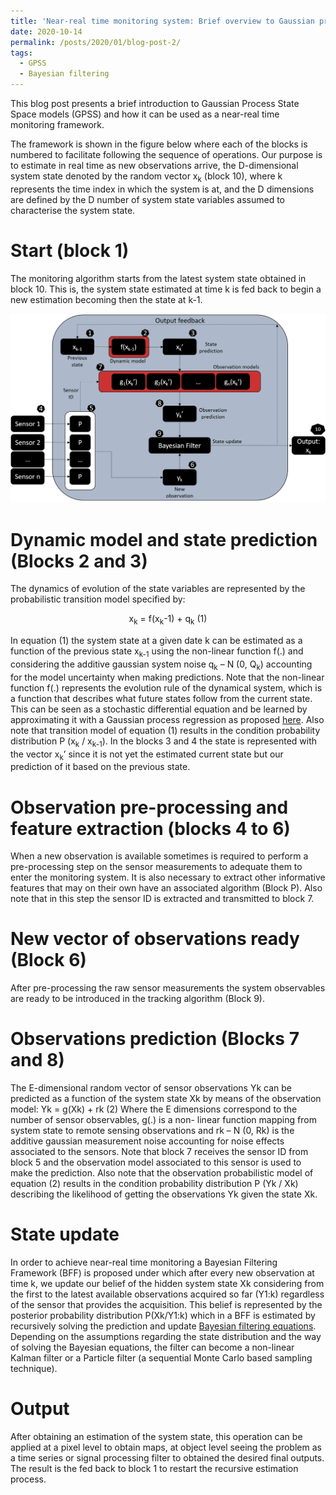```yaml
---
title: 'Near-real time monitoring system: Brief overview to Gaussian process state space models GPSS'
date: 2020-10-14
permalink: /posts/2020/01/blog-post-2/
tags:
  - GPSS
  - Bayesian filtering 
---
```


This blog post presents a brief introduction to Gaussian Process State Space models (GPSS) and how it can be used as a near-real time monitoring framework.

The framework is shown in the figure below where each of the blocks is numbered to facilitate following the sequence of operations. Our purpose is to estimate in real time as new observations arrive, the D-dimensional system state denoted by the random vector  x<sub>k</sub> (block 10), where k represents the time index in which the system is at, and the D dimensions are defined by the D number of system state variables assumed to characterise the system state.

Start (block 1)
======

The monitoring algorithm starts from the latest system state obtained in block 10. This is, the system state estimated at time k is fed back to begin a new estimation becoming then the state at k-1.

![img](/images/GPSS/GPSS_1.png)

Dynamic model and state prediction (Blocks 2 and 3)
======
The dynamics of evolution of the state variables are represented by the probabilistic transition model specified by:

<div align="center">x<sub>k</sub> = f(x<sub>k</sub>-1) + q<sub>k</sub> 	  (1)</div>

In equation (1) the system state at a given date k can be estimated as a function of the previous state x<sub>k-1</sub> using the non-linear function f(.) and considering the additive gaussian system noise q<sub>k</sub> – N (0, Q<sub>k</sub>) accounting for the model uncertainty when making predictions.  Note that the non-linear function f(.) represents the evolution rule of the dynamical system, which is a function that describes what future states follow from the current state. This can be seen as a stochastic differential equation and be learned by approximating it with a Gaussian process regression as proposed [here](https://papers.nips.cc/paper/4967-approximate-gaussian-process-inference-for-the-drift-function-in-stochastic-differential-equations). Also note that transition model of equation (1) results in the condition probability distribution P (x<sub>k</sub> / x<sub>k-1</sub>). In the blocks 3 and 4 the state is represented with the vector x<sub>k</sub>’ since it is not yet the estimated current state but our prediction of it based on the previous state.

Observation pre-processing and feature extraction (blocks 4 to 6)
======
When a new observation is available sometimes is required to perform a pre-processing step on the sensor measurements to adequate them to enter the monitoring system. It is also necessary to extract other informative features that may on their own have an associated algorithm (Block P). Also note that in this step the sensor ID is extracted and transmitted to block 7.

New vector of observations ready (Block 6)
======
After pre-processing the raw sensor measurements the system observables are ready to be introduced in the tracking algorithm (Block 9).

Observations prediction (Blocks 7 and 8)
======
The E-dimensional random vector of sensor observations Yk can be predicted as a function of the system state Xk by means of the observation model:
Yk = g(Xk) + rk 	(2)
Where the E dimensions correspond to the number of sensor observables, g(.) is a non- linear function mapping from system state to remote sensing observations and rk – N (0, Rk) is the additive gaussian measurement noise accounting for noise effects associated to the sensors. Note that block 7 receives the sensor ID from block 5 and the observation model associated to this sensor is used to make the prediction.
Also note that the observation probabilistic model of equation (2) results in the condition probability distribution P (Yk / Xk) describing the likelihood of getting the observations Yk given the state Xk.

State update
======
In order to achieve near-real time monitoring a Bayesian Filtering Framework (BFF) is proposed under which after every new observation at time k, we update our belief of the hidden system state Xk considering from the first to the latest available observations acquired so far (Y1:k) regardless of the sensor that provides the acquisition. This belief is represented by the posterior probability distribution P(Xk/Y1:k) which in a BFF is estimated by recursively solving the prediction and update [Bayesian filtering equations](https://en.wikipedia.org/wiki/Recursive_Bayesian_estimation).
Depending on the assumptions regarding the state distribution and the way of solving the Bayesian equations, the filter can become a non-linear Kalman filter or a Particle filter (a sequential Monte Carlo based sampling technique).

Output
======
After obtaining an estimation of the system state, this operation can be applied at a pixel level to obtain maps, at object level seeing the problem as a time series or signal processing filter to obtained the desired final outputs. The result is the fed back to block 1 to restart the recursive estimation process. 

